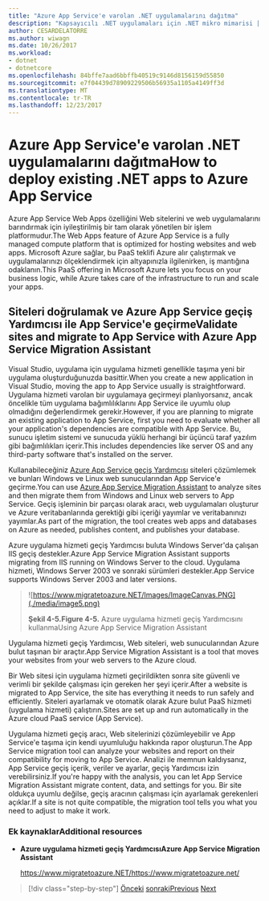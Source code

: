 ```yaml
---
title: "Azure App Service'e varolan .NET uygulamalarını dağıtma"
description: "Kapsayıcılı .NET uygulamaları için .NET mikro mimarisi | Azure App Service'e varolan .NET uygulamalarını dağıtma"
author: CESARDELATORRE
ms.author: wiwagn
ms.date: 10/26/2017
ms.workload:
- dotnet
- dotnetcore
ms.openlocfilehash: 84bffe7aad6bbffb40519c9146d8156159d55850
ms.sourcegitcommit: e7f04439d78909229506b56935a1105a4149ff3d
ms.translationtype: MT
ms.contentlocale: tr-TR
ms.lasthandoff: 12/23/2017
---
```

# <a name="how-to-deploy-existing-net-apps-to-azure-app-service"></a><span data-ttu-id="ab749-103">Azure App Service'e varolan .NET uygulamalarını dağıtma</span><span class="sxs-lookup"><span data-stu-id="ab749-103">How to deploy existing .NET apps to Azure App Service</span></span> 

<span data-ttu-id="ab749-104">Azure App Service Web Apps özelliğini Web sitelerini ve web uygulamalarını barındırmak için iyileştirilmiş bir tam olarak yönetilen bir işlem platformudur.</span><span class="sxs-lookup"><span data-stu-id="ab749-104">The Web Apps feature of Azure App Service is a fully managed compute platform that is optimized for hosting websites and web apps.</span></span> <span data-ttu-id="ab749-105">Microsoft Azure sağlar, bu PaaS teklifi Azure alır çalıştırmak ve uygulamalarınızı ölçeklendirmek için altyapınızla ilgilenirken, iş mantığına odaklanın.</span><span class="sxs-lookup"><span data-stu-id="ab749-105">This PaaS offering in Microsoft Azure lets you focus on your business logic, while Azure takes care of the infrastructure to run and scale your apps.</span></span>

## <a name="validate-sites-and-migrate-to-app-service-with-azure-app-service-migration-assistant"></a><span data-ttu-id="ab749-106">Siteleri doğrulamak ve Azure App Service geçiş Yardımcısı ile App Service'e geçirme</span><span class="sxs-lookup"><span data-stu-id="ab749-106">Validate sites and migrate to App Service with Azure App Service Migration Assistant</span></span>

<span data-ttu-id="ab749-107">Visual Studio, uygulama için uygulama hizmeti genellikle taşıma yeni bir uygulama oluşturduğunuzda basittir.</span><span class="sxs-lookup"><span data-stu-id="ab749-107">When you create a new application in Visual Studio, moving the app to App Service usually is straightforward.</span></span> <span data-ttu-id="ab749-108">Uygulama hizmeti varolan bir uygulamaya geçirmeyi planlıyorsanız, ancak öncelikle tüm uygulama bağımlılıklarını App Service ile uyumlu olup olmadığını değerlendirmek gerekir.</span><span class="sxs-lookup"><span data-stu-id="ab749-108">However, if you are planning to migrate an existing application to App Service, first you need to evaluate whether all your application's dependencies are compatible with App Service.</span></span> <span data-ttu-id="ab749-109">Bu, sunucu işletim sistemi ve sunucuda yüklü herhangi bir üçüncü taraf yazılım gibi bağımlılıkları içerir.</span><span class="sxs-lookup"><span data-stu-id="ab749-109">This includes dependencies like server OS and any third-party software that's installed on the server.</span></span>

<span data-ttu-id="ab749-110">Kullanabileceğiniz [Azure App Service geçiş Yardımcısı](https://www.migratetoazure.net/) siteleri çözümlemek ve bunları Windows ve Linux web sunucularından App Service'e geçirme.</span><span class="sxs-lookup"><span data-stu-id="ab749-110">You can use [Azure App Service Migration Assistant](https://www.migratetoazure.net/) to analyze sites and then migrate them from Windows and Linux web servers to App Service.</span></span> <span data-ttu-id="ab749-111">Geçiş işleminin bir parçası olarak aracı, web uygulamaları oluşturur ve Azure veritabanlarında gerektiği gibi içeriği yayımlar ve veritabanınızı yayımlar.</span><span class="sxs-lookup"><span data-stu-id="ab749-111">As part of the migration, the tool creates web apps and databases on Azure as needed, publishes content, and publishes your database.</span></span>

<span data-ttu-id="ab749-112">Azure uygulama hizmeti geçiş Yardımcısı buluta Windows Server'da çalışan IIS geçiş destekler.</span><span class="sxs-lookup"><span data-stu-id="ab749-112">Azure App Service Migration Assistant supports migrating from IIS running on Windows Server to the cloud.</span></span> <span data-ttu-id="ab749-113">Uygulama hizmeti, Windows Server 2003 ve sonraki sürümleri destekler.</span><span class="sxs-lookup"><span data-stu-id="ab749-113">App Service supports Windows Server 2003 and later versions.</span></span>

> ![https://www.migratetoazure.NET/Images/ImageCanvas.PNG](./media/image5.png)
>
> <span data-ttu-id="ab749-115">**Şekil 4-5.**</span><span class="sxs-lookup"><span data-stu-id="ab749-115">**Figure 4-5.**</span></span> <span data-ttu-id="ab749-116">Azure uygulama hizmeti geçiş Yardımcısını kullanma</span><span class="sxs-lookup"><span data-stu-id="ab749-116">Using Azure App Service Migration Assistant</span></span>

<span data-ttu-id="ab749-117">Uygulama hizmeti geçiş Yardımcısı, Web siteleri, web sunucularından Azure bulut taşınan bir araçtır.</span><span class="sxs-lookup"><span data-stu-id="ab749-117">App Service Migration Assistant is a tool that moves your websites from your web servers to the Azure cloud.</span></span>

<span data-ttu-id="ab749-118">Bir Web sitesi için uygulama hizmeti geçirildikten sonra site güvenli ve verimli bir şekilde çalışması için gereken her şeyi içerir.</span><span class="sxs-lookup"><span data-stu-id="ab749-118">After a website is migrated to App Service, the site has everything it needs to run safely and efficiently.</span></span> <span data-ttu-id="ab749-119">Siteleri ayarlamak ve otomatik olarak Azure bulut PaaS hizmeti (uygulama hizmeti) çalıştırın.</span><span class="sxs-lookup"><span data-stu-id="ab749-119">Sites are set up and run automatically in the Azure cloud PaaS service (App Service).</span></span>

<span data-ttu-id="ab749-120">Uygulama hizmeti geçiş aracı, Web sitelerinizi çözümleyebilir ve App Service'e taşıma için kendi uyumluluğu hakkında rapor oluşturun.</span><span class="sxs-lookup"><span data-stu-id="ab749-120">The App Service migration tool can analyze your websites and report on their compatibility for moving to App Service.</span></span> <span data-ttu-id="ab749-121">Analizi ile memnun kaldıysanız, App Service geçiş içerik, veriler ve ayarlar, geçiş Yardımcısı izin verebilirsiniz.</span><span class="sxs-lookup"><span data-stu-id="ab749-121">If you're happy with the analysis, you can let App Service Migration Assistant migrate content, data, and settings for you.</span></span> <span data-ttu-id="ab749-122">Bir site oldukça uyumlu değilse, geçiş aracının çalışması için ayarlamak gerekenleri açıklar.</span><span class="sxs-lookup"><span data-stu-id="ab749-122">If a site is not quite compatible, the migration tool tells you what you need to adjust to make it work.</span></span>

### <a name="additional-resources"></a><span data-ttu-id="ab749-123">Ek kaynaklar</span><span class="sxs-lookup"><span data-stu-id="ab749-123">Additional resources</span></span>

-   <span data-ttu-id="ab749-124">**Azure uygulama hizmeti geçiş Yardımcısı**</span><span class="sxs-lookup"><span data-stu-id="ab749-124">**Azure App Service Migration Assistant**</span></span>

    [<span data-ttu-id="ab749-125">https://www.migratetoazure.NET/</span><span class="sxs-lookup"><span data-stu-id="ab749-125">https://www.migratetoazure.net/</span></span>](https://www.migratetoazure.net/)

>[!div class="step-by-step"]
<span data-ttu-id="ab749-126">[Önceki](what-about-cloud-optimized-applications.md)
[sonraki](deploy-existing-net-apps-as-windows-containers.md)</span><span class="sxs-lookup"><span data-stu-id="ab749-126">[Previous](what-about-cloud-optimized-applications.md)
[Next](deploy-existing-net-apps-as-windows-containers.md)</span></span>

